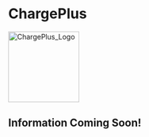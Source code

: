 # ChargePlus
<img width="143" alt="ChargePlus_Logo" src="https://user-images.githubusercontent.com/101681960/219817145-1982b9e9-8a33-4b25-9d62-4ab86dd6d5f7.PNG">

## Information Coming Soon!
